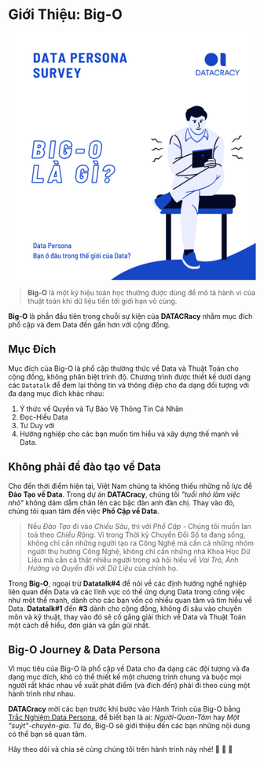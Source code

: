 # Giới Thiệu: Big-O

![](../.gitbook/assets/134943136_180691657129858_6899475165417277201_o.png)

> **Big-O** là một ký hiệu toán học thường được dùng để mô tả hành vi của thuật toán khi dữ liệu tiến tới giới hạn vô cùng.

**Big-O** là phần đầu tiên trong chuỗi sự kiện của **DATACRacy** nhằm mục đích phổ cập và đem Data đến gần hơn với cộng đồng.

## Mục Đích

Mục đích của Big-O là phổ cập thường thức về Data và Thuật Toán cho cộng đồng, không phân biệt trình độ. Chương trình được thiết kế dưới dạng các `Datatalk` để đem lại thông tin và thông điệp cho đa dạng đối tượng với đa dạng mục đích khác nhau: 

1. Ý thức về Quyền và Tự Bảo Vệ Thông Tin Cá Nhân
2. Đọc-Hiểu Data
3. Tư Duy với 
4. Hướng nghiệp cho các bạn muốn tìm hiểu và xây dựng thế mạnh về Data.

## Không phải để đào tạo về Data

Cho đến thời điểm hiện tại, Việt Nam chúng ta không thiếu những nỗ lực để **Đào Tạo về Data**. Trong dự án **DATACracy**, chúng tôi _"tuổi nhỏ làm việc nhỏ"_ không dám dẫm chân lên các bậc đàn anh đàn chị. Thay vào đó, chúng tôi quan tâm đến việc **Phổ Cập về Data**. 

> Nếu _Đào Tạo_ đi vào _Chiều Sâu_, thì với _Phổ Cập_ - Chúng tôi muốn lan toả theo _Chiều Rộng_. Vì trong Thời kỳ Chuyển Đổi Số ta đang sống, không chỉ cần những người tạo ra Công Nghệ mà cần cả những nhóm người thụ hưởng Công Nghệ, không chỉ cần những nhà Khoa Học Dữ Liệu mà cần cả thật nhiều người trong xã hội hiểu về _Vai Trò, Ảnh Hưởng và Quyền đối với Dữ Liệu_ của chính họ.

Trong **Big-O**, ngoại trừ **Datatalk\#4** để nói về các định hướng nghề nghiệp liên quan đến Data và các lĩnh vực có thể ứng dụng Data trong công việc như một thế mạnh, dành cho các bạn vốn có nhiều quan tâm và tìm hiểu về Data. **Datatalk\#1** đến **\#3** dành cho cộng đồng, không đi sâu vào chuyên môn và kỹ thuật, thay vào đó sẽ cố gắng giải thích về Data và Thuật Toán một cách dễ hiểu, đơn giản và gần gũi nhất.

## Big-O Journey & Data Persona

Vì mục tiêu của Big-O là phổ cập về Data cho đa dạng các đội tượng và đa dạng mục đích, khó có thể thiết kế một chương trình chung và buộc mọi người rất khác nhau về xuất phát điểm \(và đích đến\) phải đi theo cùng một hành trình như nhau.

**DATACracy** mời các bạn trước khi bước vào Hành Trình của Big-O bằng [Trắc Nghiệm Data Persona](https://lbktnvri10a.typeform.com/to/MeuyabLT), để biết bạn là ai: _Người-Quan-Tâm_ hay _Một "suýt"-chuyên-gia_. Từ đó, Big-O sẽ giới thiệu đến các bạn những nội dung có thể bạn sẽ quan tâm.

Hãy theo dõi và chia sẻ cùng chúng tôi trên hành trình này nhé! 🎉 🎉 🎉



